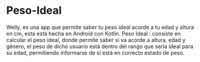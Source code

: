 # Peso-Ideal
Welly, es una app que permite saber tu peso ideal acorde a tu edad y altura en cm, esta está hecha en Android con Kotlin.
Peso Ideal : consiste en calcular el peso ideal, donde permite saber si va acorde a altura, edad y género, el peso de dicho usuario está dentro del rango que sería ideal para su edad, permitiendo informarse de si está en correcto estado de peso.
